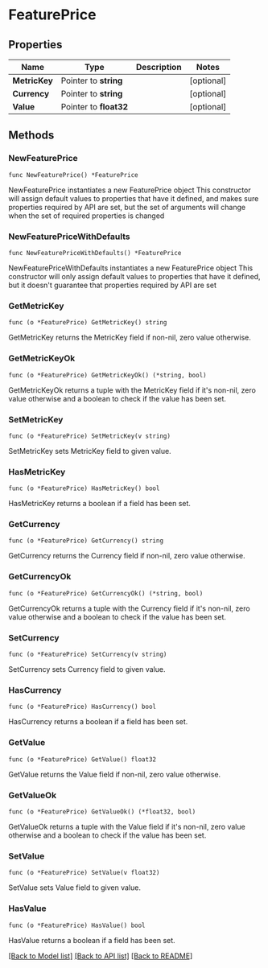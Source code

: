 # FeaturePrice

## Properties

Name | Type | Description | Notes
------------ | ------------- | ------------- | -------------
**MetricKey** | Pointer to **string** |  | [optional] 
**Currency** | Pointer to **string** |  | [optional] 
**Value** | Pointer to **float32** |  | [optional] 

## Methods

### NewFeaturePrice

`func NewFeaturePrice() *FeaturePrice`

NewFeaturePrice instantiates a new FeaturePrice object
This constructor will assign default values to properties that have it defined,
and makes sure properties required by API are set, but the set of arguments
will change when the set of required properties is changed

### NewFeaturePriceWithDefaults

`func NewFeaturePriceWithDefaults() *FeaturePrice`

NewFeaturePriceWithDefaults instantiates a new FeaturePrice object
This constructor will only assign default values to properties that have it defined,
but it doesn't guarantee that properties required by API are set

### GetMetricKey

`func (o *FeaturePrice) GetMetricKey() string`

GetMetricKey returns the MetricKey field if non-nil, zero value otherwise.

### GetMetricKeyOk

`func (o *FeaturePrice) GetMetricKeyOk() (*string, bool)`

GetMetricKeyOk returns a tuple with the MetricKey field if it's non-nil, zero value otherwise
and a boolean to check if the value has been set.

### SetMetricKey

`func (o *FeaturePrice) SetMetricKey(v string)`

SetMetricKey sets MetricKey field to given value.

### HasMetricKey

`func (o *FeaturePrice) HasMetricKey() bool`

HasMetricKey returns a boolean if a field has been set.

### GetCurrency

`func (o *FeaturePrice) GetCurrency() string`

GetCurrency returns the Currency field if non-nil, zero value otherwise.

### GetCurrencyOk

`func (o *FeaturePrice) GetCurrencyOk() (*string, bool)`

GetCurrencyOk returns a tuple with the Currency field if it's non-nil, zero value otherwise
and a boolean to check if the value has been set.

### SetCurrency

`func (o *FeaturePrice) SetCurrency(v string)`

SetCurrency sets Currency field to given value.

### HasCurrency

`func (o *FeaturePrice) HasCurrency() bool`

HasCurrency returns a boolean if a field has been set.

### GetValue

`func (o *FeaturePrice) GetValue() float32`

GetValue returns the Value field if non-nil, zero value otherwise.

### GetValueOk

`func (o *FeaturePrice) GetValueOk() (*float32, bool)`

GetValueOk returns a tuple with the Value field if it's non-nil, zero value otherwise
and a boolean to check if the value has been set.

### SetValue

`func (o *FeaturePrice) SetValue(v float32)`

SetValue sets Value field to given value.

### HasValue

`func (o *FeaturePrice) HasValue() bool`

HasValue returns a boolean if a field has been set.


[[Back to Model list]](HOW-TO.md#documentation-for-models) [[Back to API list]](HOW-TO.md#documentation-for-api-endpoints) [[Back to README]](HOW-TO.md)


